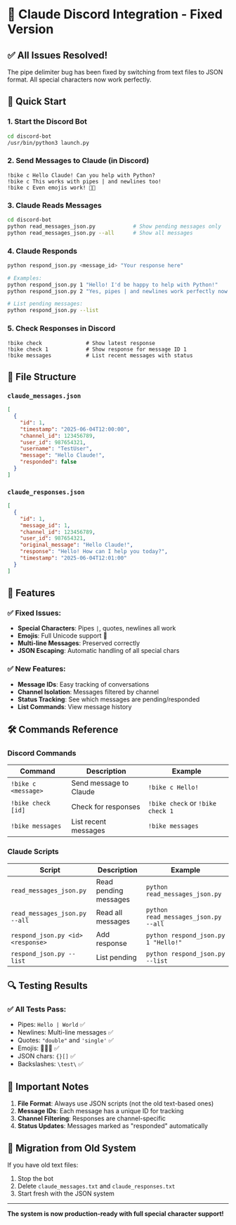 # 🔧 Claude Discord Integration - Fixed Version

## ✅ All Issues Resolved!

The pipe delimiter bug has been fixed by switching from text files to JSON format. All special characters now work perfectly.

## 🚀 Quick Start

### 1. Start the Discord Bot
```bash
cd discord-bot
/usr/bin/python3 launch.py
```

### 2. Send Messages to Claude (in Discord)
```
!bike c Hello Claude! Can you help with Python?
!bike c This works with pipes | and newlines too!
!bike c Even emojis work! 🚀🎉
```

### 3. Claude Reads Messages
```bash
cd discord-bot
python read_messages_json.py            # Show pending messages only
python read_messages_json.py --all      # Show all messages
```

### 4. Claude Responds
```bash
python respond_json.py <message_id> "Your response here"

# Examples:
python respond_json.py 1 "Hello! I'd be happy to help with Python!"
python respond_json.py 2 "Yes, pipes | and newlines work perfectly now!"

# List pending messages:
python respond_json.py --list
```

### 5. Check Responses in Discord
```
!bike check              # Show latest response
!bike check 1            # Show response for message ID 1
!bike messages           # List recent messages with status
```

## 📁 File Structure

### `claude_messages.json`
```json
[
  {
    "id": 1,
    "timestamp": "2025-06-04T12:00:00",
    "channel_id": 123456789,
    "user_id": 987654321,
    "username": "TestUser",
    "message": "Hello Claude!",
    "responded": false
  }
]
```

### `claude_responses.json`
```json
[
  {
    "id": 1,
    "message_id": 1,
    "channel_id": 123456789,
    "user_id": 987654321,
    "original_message": "Hello Claude!",
    "response": "Hello! How can I help you today?",
    "timestamp": "2025-06-04T12:01:00"
  }
]
```

## 🎯 Features

### ✅ Fixed Issues:
- **Special Characters**: Pipes `|`, quotes, newlines all work
- **Emojis**: Full Unicode support 🎉
- **Multi-line Messages**: Preserved correctly
- **JSON Escaping**: Automatic handling of all special chars

### ✅ New Features:
- **Message IDs**: Easy tracking of conversations
- **Channel Isolation**: Messages filtered by channel
- **Status Tracking**: See which messages are pending/responded
- **List Commands**: View message history

## 🛠️ Commands Reference

### Discord Commands
| Command | Description | Example |
|---------|-------------|---------|
| `!bike c <message>` | Send message to Claude | `!bike c Hello!` |
| `!bike check [id]` | Check for responses | `!bike check` or `!bike check 1` |
| `!bike messages` | List recent messages | `!bike messages` |

### Claude Scripts
| Script | Description | Example |
|--------|-------------|---------|
| `read_messages_json.py` | Read pending messages | `python read_messages_json.py` |
| `read_messages_json.py --all` | Read all messages | `python read_messages_json.py --all` |
| `respond_json.py <id> <response>` | Add response | `python respond_json.py 1 "Hello!"` |
| `respond_json.py --list` | List pending | `python respond_json.py --list` |

## 🔍 Testing Results

### ✅ All Tests Pass:
- Pipes: `Hello | World` ✅
- Newlines: Multi-line messages ✅
- Quotes: `"double"` and `'single'` ✅
- Emojis: 🚀🎉😊 ✅
- JSON chars: `{}[]` ✅
- Backslashes: `\test\` ✅

## 🚨 Important Notes

1. **File Format**: Always use JSON scripts (not the old text-based ones)
2. **Message IDs**: Each message has a unique ID for tracking
3. **Channel Filtering**: Responses are channel-specific
4. **Status Updates**: Messages marked as "responded" automatically

## 🔄 Migration from Old System

If you have old text files:
1. Stop the bot
2. Delete `claude_messages.txt` and `claude_responses.txt`
3. Start fresh with the JSON system

---

**The system is now production-ready with full special character support!**